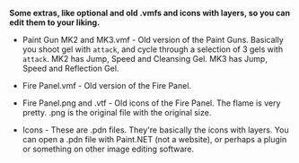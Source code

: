 **Some extras, like optional and old .vmfs and icons with layers, so you can edit them to your liking.**


 - Paint Gun MK2 and MK3.vmf - Old version of the Paint Guns. Basically you shoot gel with `attack`, and cycle through a selection of 3 gels with `attack`.
MK2 has Jump, Speed and Cleansing Gel. MK3 has Jump, Speed and Reflection Gel.

 - Fire Panel.vmf - Old version of the Fire Panel.
 
 - Fire Panel.png and .vtf - Old icons of the Fire Panel. The flame is very pretty. .png is the original file with the original size.
 
 - Icons - These are .pdn files. They're basically the icons with layers. You can open a .pdn file with Paint.NET (not a website), or perhaps a plugin or something on other image editing software.
 
 